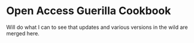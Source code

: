 Open Access Guerilla Cookbook
===========================

Will do what I can to see that updates and various versions in the wild are merged here. 